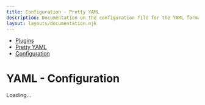 ```yaml
---
title: Configuration - Pretty YAML
description: Documentation on the configuration file for the YAML formatting plugin for dprint.
layout: layouts/documentation.njk
---
```


<nav class="breadcrumb" aria-label="breadcrumbs">
  <ul>
    <li><a href="/plugins">Plugins</a></li>
    <li><a href="/plugins/pretty_yaml">Pretty YAML</a></li>
    <li><a href="/plugins/yaml/config">Configuration</a></li>
  </ul>
</nav>

# YAML - Configuration

<div class="plugin-config-table" data-url="https://plugins.dprint.dev/g-plane/pretty_yaml/latest/schema.json">
  Loading...
</div>
